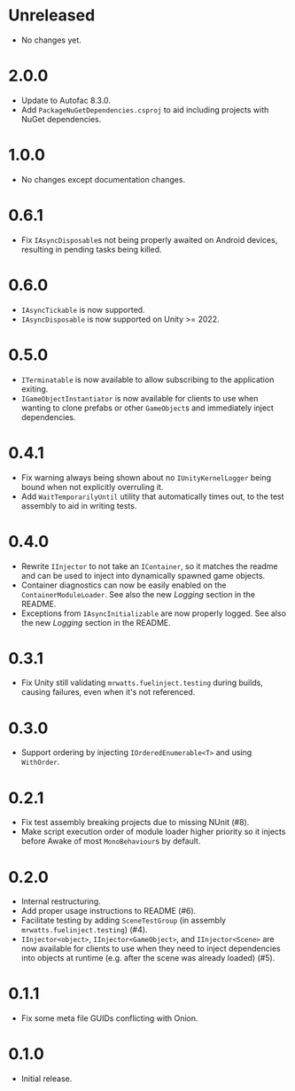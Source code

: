 # Unreleased

-   No changes yet.

# 2.0.0

-   Update to Autofac 8.3.0.
-   Add `PackageNuGetDependencies.csproj` to aid including projects with NuGet dependencies.

# 1.0.0

-   No changes except documentation changes.

# 0.6.1

-   Fix `IAsyncDisposable`s not being properly awaited on Android devices, resulting in pending tasks being killed.

# 0.6.0

-   `IAsyncTickable` is now supported.
-   `IAsyncDisposable` is now supported on Unity >= 2022.

# 0.5.0

-   `ITerminatable` is now available to allow subscribing to the application exiting.
-   `IGameObjectInstantiator` is now available for clients to use when wanting to clone prefabs or other `GameObject`s and immediately inject dependencies.

# 0.4.1

-   Fix warning always being shown about no `IUnityKernelLogger` being bound when not explicitly overruling it.
-   Add `WaitTemporarilyUntil` utility that automatically times out, to the test assembly to aid in writing tests.

# 0.4.0

-   Rewrite `IInjector` to not take an `IContainer`, so it matches the readme and can be used to inject into dynamically spawned game objects.
-   Container diagnostics can now be easily enabled on the `ContainerModuleLoader`. See also the new _Logging_ section in the README.
-   Exceptions from `IAsyncInitializable` are now properly logged. See also the new _Logging_ section in the README.

# 0.3.1

-   Fix Unity still validating `mrwatts.fuelinject.testing` during builds, causing failures, even when it's not referenced.

# 0.3.0

-   Support ordering by injecting `IOrderedEnumerable<T>` and using `WithOrder`.

# 0.2.1

-   Fix test assembly breaking projects due to missing NUnit (#8).
-   Make script execution order of module loader higher priority so it injects before Awake of most `MonoBehaviour`s by default.

# 0.2.0

-   Internal restructuring.
-   Add proper usage instructions to README (#6).
-   Facilitate testing by adding `SceneTestGroup` (in assembly `mrwatts.fuelinject.testing`) (#4).
-   `IInjector<object>`, `IInjector<GameObject>`, and `IInjector<Scene>` are now available for clients to use when they need to inject dependencies into objects at runtime (e.g. after the scene was already loaded) (#5).

# 0.1.1

-   Fix some meta file GUIDs conflicting with Onion.

# 0.1.0

-   Initial release.
